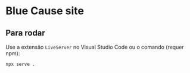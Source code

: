 # Blue Cause site

## Para rodar

Use a extensão `LiveServer` no Visual Studio Code ou o comando (requer npm):

```sh
npx serve .
```
